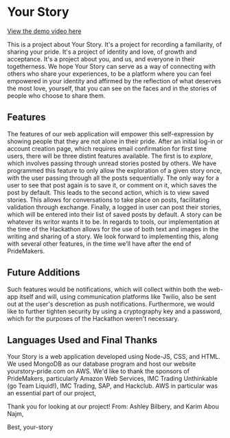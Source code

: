 # Your Story
[View the demo video here]( )

This is a project about Your Story. It's a project for recording a familiarity, of sharing your pride. It's a project of identity and love, of growth and acceptance. It's a project about you, and us, and everyone in their togetherness. We hope Your Story can serve as a way of connecting with others who share your experiences, to be a platform where you can feel empowered in your identity and affirmed by the reflection of what deserves the most love, yourself, that you can see on the faces and in the stories of people who choose to share them. 

## Features
The features of our web application will empower this self-expression by showing people that they are not alone in their pride. After an initial log-in or account creation page, which requires email confirmation for first time users, there will be three distint features available. The first is to *explore*, which involves passing through unread stories posted by others. We have programmed this feature to only allow the exploration of a given story once, with the user passing through all the posts sequentially. The only way for a user to see that post again is to save it, or comment on it, which saves the post by default. This leads to the second action, which is to view saved stories. This allows for conversations to take place on posts, facilitating validation through exchange. Finally, a logged in user can post their stories, which will be entered into their list of saved posts by default. A story can be whatever its writor wants it to be. In regards to tools, our implementation at the time of the Hackathon allows for the use of both text and images in the writing and sharing of a story. We look forward to implementing this, along with several other features, in the time we'll have after the end of PrideMakers. 

## Future Additions
Such features would be notifications, which will collect within both the web-app itself and will, using communication platforms like Twilio, also be sent out at the user's descretion as push notifications. Furthermore, we would like to further tighten security by using a cryptography key and a password, which for the purposes of the Hackathon weren't necessary. 

## Languages Used and Final Thanks
Your Story is a web application developed using Node-JS, CSS, and HTML. We used MongoDB as our database program and host our website yourstory-pride.com on AWS. We'd like to thank the sponsors of PrideMakers, particularly Amazon Web Services, IMC Trading Unthinkable (go Team Liquid!), IMC Trading, SAP, and Hackclub. AWS in particular was an essential part of our project, 

Thank you for looking at our project! From:
Ashley Bilbery,
and Karim Abou Najm,

Best,
your-story

